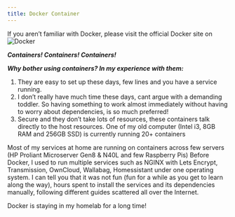 ```yaml
---
title: Docker Container
---
```


If you aren’t familiar with Docker, please visit the official Docker site on ![Docker](http://docker.com/)

***Containers! Containers! Containers!***

***Why bother using containers? In my experience with them:***
1. They are easy to set up these days, few lines and you have a service running.
2. I don’t really have much time these days, cant argue with a demanding toddler. So having something to work almost immediately without having to worry about dependencies, is so much preferred!
3. Secure and they don’t take lots of resources, these containers talk directly to the host resources. One of my old computer (Intel i3, 8GB RAM and 256GB SSD) is currently running 20+ containers

Most of my services at home are running on containers across few servers (HP Proliant Microserver Gen8 & N40L and few Raspberry Pis)
Before Docker, I used to run multiple services such as NGINX with Lets Encrypt, Transmission, OwnCloud, Wallabag, Homessistant under one operating system. I can tell you that it was not fun (fun for a while as you get to learn along the way), hours spent to install the services and its dependencies manually, following different guides scattered all over the Internet.

Docker is staying in my homelab for a long time!
